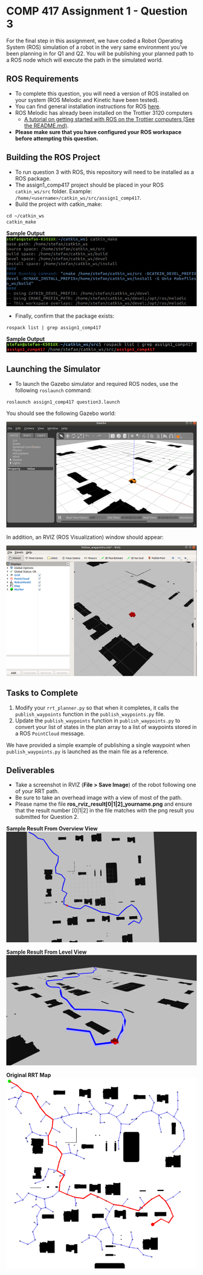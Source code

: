 # COMP 417 Assignment 1 - Question 3 

For the final step in this assignment, we have coded a Robot Operating System (ROS) simulation
of a robot in the very same environment you’ve been planning in for Q1 and Q2. You will be publishing your planned path to a ROS node which will execute the path in the simulated world.

## ROS Requirements
- To complete this question, you will need a version of ROS installed on your system (ROS Melodic and Kinetic have been tested). 
- You can find general installation instructions for ROS [here](http://wiki.ros.org/ROS/Installation).
- ROS Melodic has already been installed on the Trottier 3120 computers
    - [A tutorial on getting started with ROS on the Trottier computers (See the README.md)](https://github.com/comp417-fall2019-tutorials/ros_tutorial).  
- **Please make sure that you have configured your ROS workspace before attempting this question.**

## Building the ROS Project 
- To run question 3 with ROS, this repository will need to be installed as a ROS package.
- The assign1_comp417 project should be placed in your ROS ``catkin_ws/src`` folder. Example: ``/home/<username>/catkin_ws/src/assign1_comp417``.
- Build the project with catkin_make: 

```shell script
cd ~/catkin_ws 
catkin_make 
```

__Sample Output__  
![catkin_make_sample_output](documentation/sample_build_output.png)

- Finally, confirm that the package exists: 
```shell script
rospack list | grep assign1_comp417
```
__Sample Output__  
![catkin_make_sample_output](documentation/sample_rospack_command.png)

## Launching the Simulator
- To launch the Gazebo simulator and required ROS nodes, use the following ``roslaunch`` command: 

```shell script
roslaunch assign1_comp417 question3.launch
```

You should see the following Gazebo world: 

![q3_gazebo](documentation/q3_gazebo.png)


In addition, an RVIZ (ROS Visualization) window should appear:

![q3_rviz](documentation/q3_rviz.png)


## Tasks to Complete 
1. Modify your ``rrt_planner.py`` so that when it completes, it calls the ``publish_waypoints`` function in the ``publish_waypoints.py`` file.
2. Update the ``publish_waypoints`` function in ``publish_waypoints.py`` to convert your list of states in the plan array to a list of waypoints stored in a ROS ``PointCloud`` message.
 
We have provided a simple example of publishing a single waypoint when ``publish_waypoints.py`` is launched as the main file as a reference.


## Deliverables 
- Take a screenshot in RVIZ (__File > Save Image__) of the robot following one of your RRT path.
- Be sure to take an overhead image with a view of most of the path.
- Please name the file **ros_rviz_result[0|1|2]_yourname.png** and ensure that the result number [0|1|2] in the file matches with the png result you submitted for Question 2.

__Sample Result From Overview View__  
![sample_visualization](documentation/sample_rviz_ros_result_overhead.png)

__Sample Result From Level View__  
![sample_visualization2](documentation/sample_rviz_ros_result_level.png)

__Original RRT Map__  
![sample_visualization3](documentation/sample_rrt_result.png)


